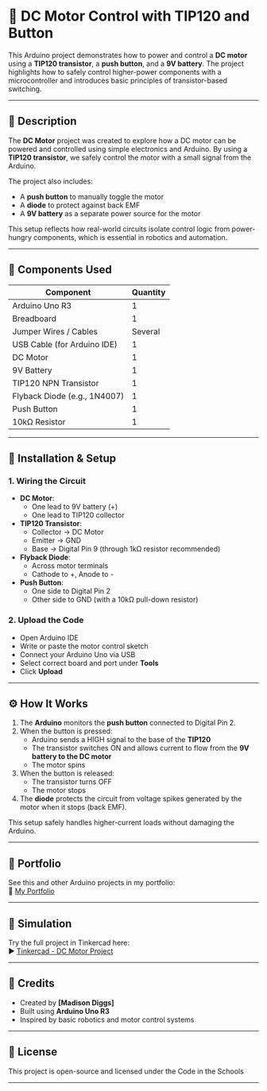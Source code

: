 # 🔁 DC Motor Control with TIP120 and Button

This Arduino project demonstrates how to power and control a **DC motor** using a **TIP120 transistor**, a **push button**, and a **9V battery**. The project highlights how to safely control higher-power components with a microcontroller and introduces basic principles of transistor-based switching.

---

## 📝 Description

The **DC Motor** project was created to explore how a DC motor can be powered and controlled using simple electronics and Arduino. By using a **TIP120 transistor**, we safely control the motor with a small signal from the Arduino.

The project also includes:
- A **push button** to manually toggle the motor
- A **diode** to protect against back EMF
- A **9V battery** as a separate power source for the motor

This setup reflects how real-world circuits isolate control logic from power-hungry components, which is essential in robotics and automation.

---

## 🔧 Components Used

| Component                  | Quantity |
|----------------------------|----------|
| Arduino Uno R3             | 1        |
| Breadboard                 | 1        |
| Jumper Wires / Cables      | Several  |
| USB Cable (for Arduino IDE)| 1        |
| DC Motor                   | 1        |
| 9V Battery                 | 1        |
| TIP120 NPN Transistor      | 1        |
| Flyback Diode (e.g., 1N4007) | 1     |
| Push Button                | 1        |
| 10kΩ Resistor              | 1        |

---

## 🚀 Installation & Setup

### 1. Wiring the Circuit

- **DC Motor**:
  - One lead to 9V battery (+)
  - One lead to TIP120 collector
- **TIP120 Transistor**:
  - Collector → DC Motor
  - Emitter → GND
  - Base → Digital Pin 9 (through 1kΩ resistor recommended)
- **Flyback Diode**:
  - Across motor terminals
  - Cathode to +, Anode to -
- **Push Button**:
  - One side to Digital Pin 2
  - Other side to GND (with a 10kΩ pull-down resistor)

### 2. Upload the Code

- Open Arduino IDE
- Write or paste the motor control sketch
- Connect your Arduino Uno via USB
- Select correct board and port under **Tools**
- Click **Upload**

---

## ⚙️ How It Works

1. The **Arduino** monitors the **push button** connected to Digital Pin 2.
2. When the button is pressed:
   - Arduino sends a HIGH signal to the base of the **TIP120**
   - The transistor switches ON and allows current to flow from the **9V battery to the DC motor**
   - The motor spins
3. When the button is released:
   - The transistor turns OFF
   - The motor stops
4. The **diode** protects the circuit from voltage spikes generated by the motor when it stops (back EMF).

This setup safely handles higher-current loads without damaging the Arduino.

---

## 💼 Portfolio

See this and other Arduino projects in my portfolio:  
🔗 [My Portfolio](https://sites.google.com/d/1kRYFgoPpI5KiRHlfU4u9C--i8z4OA6I5/p/1_ZLDAirpPNf5aijgyz-LQdDFrC5D1Gd2/edit)

---

## 🔬 Simulation

Try the full project in Tinkercad here:  
▶️ [Tinkercad - DC Motor Project](https://www.tinkercad.com/things/hTg3WIeBA5F-copy-of-dc-motor)

---

## 🙌 Credits

- Created by **[Madison Diggs]**
- Built using **Arduino Uno R3**
- Inspired by basic robotics and motor control systems

---

## 📄 License

This project is open-source and licensed under the Code in the Schools

---
